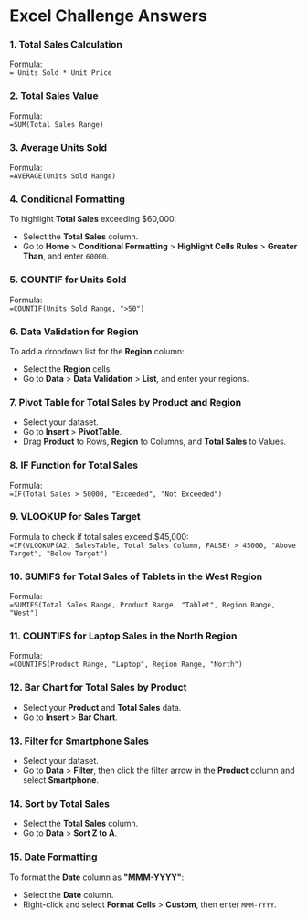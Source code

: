 # Excel Challenge Answers

### 1. Total Sales Calculation
Formula:  
`= Units Sold * Unit Price`

### 2. Total Sales Value
Formula:  
`=SUM(Total Sales Range)`

### 3. Average Units Sold
Formula:  
`=AVERAGE(Units Sold Range)`

### 4. Conditional Formatting
To highlight **Total Sales** exceeding $60,000:
- Select the **Total Sales** column.
- Go to **Home** > **Conditional Formatting** > **Highlight Cells Rules** > **Greater Than**, and enter `60000`.

### 5. COUNTIF for Units Sold
Formula:  
`=COUNTIF(Units Sold Range, ">50")`

### 6. Data Validation for Region
To add a dropdown list for the **Region** column:
- Select the **Region** cells.
- Go to **Data** > **Data Validation** > **List**, and enter your regions.

### 7. Pivot Table for Total Sales by Product and Region
- Select your dataset.
- Go to **Insert** > **PivotTable**.
- Drag **Product** to Rows, **Region** to Columns, and **Total Sales** to Values.

### 8. IF Function for Total Sales
Formula:  
`=IF(Total Sales > 50000, "Exceeded", "Not Exceeded")`

### 9. VLOOKUP for Sales Target
Formula to check if total sales exceed $45,000:  
`=IF(VLOOKUP(A2, SalesTable, Total Sales Column, FALSE) > 45000, "Above Target", "Below Target")`

### 10. SUMIFS for Total Sales of Tablets in the West Region
Formula:  
`=SUMIFS(Total Sales Range, Product Range, "Tablet", Region Range, "West")`

### 11. COUNTIFS for Laptop Sales in the North Region
Formula:  
`=COUNTIFS(Product Range, "Laptop", Region Range, "North")`

### 12. Bar Chart for Total Sales by Product
- Select your **Product** and **Total Sales** data.
- Go to **Insert** > **Bar Chart**.

### 13. Filter for Smartphone Sales
- Select your dataset.
- Go to **Data** > **Filter**, then click the filter arrow in the **Product** column and select **Smartphone**.

### 14. Sort by Total Sales
- Select the **Total Sales** column.
- Go to **Data** > **Sort Z to A**.

### 15. Date Formatting
To format the **Date** column as **"MMM-YYYY"**:
- Select the **Date** column.
- Right-click and select **Format Cells** > **Custom**, then enter `MMM-YYYY`.
